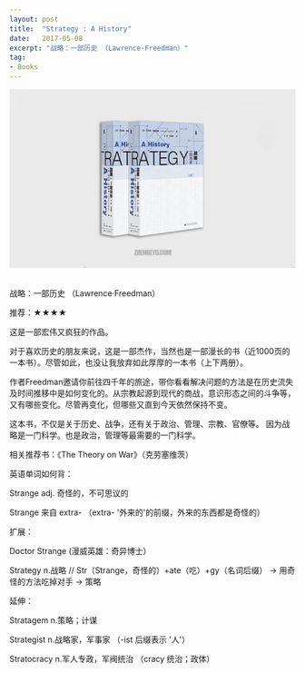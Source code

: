 ```yaml
---
layout: post
title:  "Strategy : A History"
date:   2017-05-08
excerpt: "战略：一部历史 （Lawrence·Freedman）"
tag:
- Books
---
```

![1](/images/post/20170618_strategy.jpg)<br/><br/>

战略：一部历史 （Lawrence·Freedman）

推荐：★★★★

这是一部宏伟又疯狂的作品。

对于喜欢历史的朋友来说，这是一部杰作，当然也是一部漫长的书（近1000页的一本书）。尽管如此，也没让我放弃如此厚厚的一本书（上下两册）。

作者Freedman邀请你前往四千年的旅途，带你看看解决问题的方法是在历史流失及时间推移中是如何变化的。从宗教起源到现代的商战，意识形态之间的斗争等，又有哪些变化。尽管再变化，但哪些又直到今天依然保持不变。

这本书，不仅是关于历史、战争，还有关于政治、管理、宗教、官僚等。
因为战略是一门科学。也是政治，管理等最需要的一门科学。


相关推荐书：《The Theory on War》（克劳塞维茨）


英语单词如何背：

Strange adj. 奇怪的，不可思议的

Strange 来自 extra- （extra- '外来的'的前缀，外来的东西都是奇怪的）



扩展：

Doctor Strange (漫威英雄：奇异博士）

Strategy    n.战略    //    Str（Strange，奇怪的）+ate（吃）+gy（名词后缀） → 用奇怪的方法吃掉对手 → 策略


延伸：

Stratagem n.策略；计谋

Strategist n.战略家，军事家 （-ist 后缀表示 '人'）

Stratocracy n.军人专政，军阀统治 （cracy 统治；政体）
